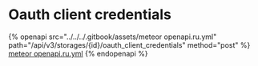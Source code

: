 # Oauth client credentials

{% openapi src="../../../.gitbook/assets/meteor openapi.ru.yml" path="/api/v3/storages/{id}/oauth_client_credentials" method="post" %}
[meteor openapi.ru.yml](<../../../.gitbook/assets/meteor openapi.ru.yml>)
{% endopenapi %}
